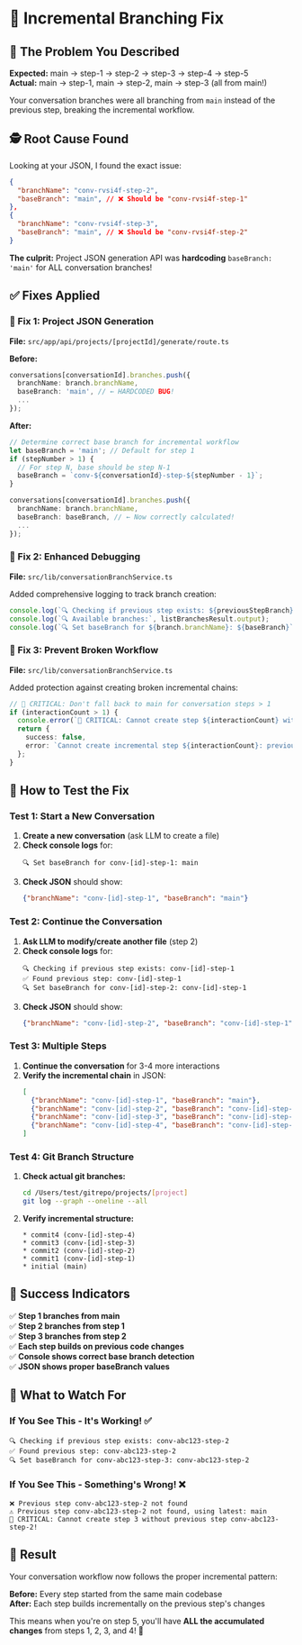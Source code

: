 # 🔧 Incremental Branching Fix

## 🎯 The Problem You Described

**Expected:** main → step-1 → step-2 → step-3 → step-4 → step-5  
**Actual:** main → step-1, main → step-2, main → step-3 (all from main!)

Your conversation branches were all branching from `main` instead of the previous step, breaking the incremental workflow.

## 🕵️ Root Cause Found

Looking at your JSON, I found the exact issue:

```json
{
  "branchName": "conv-rvsi4f-step-2", 
  "baseBranch": "main", // ❌ Should be "conv-rvsi4f-step-1"
},
{
  "branchName": "conv-rvsi4f-step-3",
  "baseBranch": "main", // ❌ Should be "conv-rvsi4f-step-2"  
}
```

**The culprit:** Project JSON generation API was **hardcoding** `baseBranch: 'main'` for ALL conversation branches!

## ✅ Fixes Applied

### 🔧 Fix 1: Project JSON Generation
**File:** `src/app/api/projects/[projectId]/generate/route.ts`

**Before:**
```typescript
conversations[conversationId].branches.push({
  branchName: branch.branchName,
  baseBranch: 'main', // ← HARDCODED BUG!
  ...
});
```

**After:**
```typescript
// Determine correct base branch for incremental workflow
let baseBranch = 'main'; // Default for step 1
if (stepNumber > 1) {
  // For step N, base should be step N-1
  baseBranch = `conv-${conversationId}-step-${stepNumber - 1}`;
}

conversations[conversationId].branches.push({
  branchName: branch.branchName,
  baseBranch: baseBranch, // ← Now correctly calculated!
  ...
});
```

### 🔧 Fix 2: Enhanced Debugging
**File:** `src/lib/conversationBranchService.ts`

Added comprehensive logging to track branch creation:
```typescript
console.log(`🔍 Checking if previous step exists: ${previousStepBranch}`);
console.log(`🔍 Available branches:`, listBranchesResult.output);
console.log(`🔍 Set baseBranch for ${branch.branchName}: ${baseBranch}`);
```

### 🔧 Fix 3: Prevent Broken Workflow
**File:** `src/lib/conversationBranchService.ts`

Added protection against creating broken incremental chains:
```typescript
// 🚨 CRITICAL: Don't fall back to main for conversation steps > 1
if (interactionCount > 1) {
  console.error(`🚨 CRITICAL: Cannot create step ${interactionCount} without previous step ${baseBranch}!`);
  return {
    success: false,
    error: `Cannot create incremental step ${interactionCount}: previous step ${baseBranch} not found.`
  };
}
```

## 🧪 How to Test the Fix

### Test 1: Start a New Conversation
1. **Create a new conversation** (ask LLM to create a file)
2. **Check console logs** for:
   ```
   🔍 Set baseBranch for conv-[id]-step-1: main
   ```
3. **Check JSON** should show:
   ```json
   {"branchName": "conv-[id]-step-1", "baseBranch": "main"}
   ```

### Test 2: Continue the Conversation  
1. **Ask LLM to modify/create another file** (step 2)
2. **Check console logs** for:
   ```
   🔍 Checking if previous step exists: conv-[id]-step-1
   ✅ Found previous step: conv-[id]-step-1
   🔍 Set baseBranch for conv-[id]-step-2: conv-[id]-step-1
   ```
3. **Check JSON** should show:
   ```json
   {"branchName": "conv-[id]-step-2", "baseBranch": "conv-[id]-step-1"}
   ```

### Test 3: Multiple Steps
1. **Continue the conversation** for 3-4 more interactions
2. **Verify the incremental chain** in JSON:
   ```json
   [
     {"branchName": "conv-[id]-step-1", "baseBranch": "main"},
     {"branchName": "conv-[id]-step-2", "baseBranch": "conv-[id]-step-1"}, 
     {"branchName": "conv-[id]-step-3", "baseBranch": "conv-[id]-step-2"},
     {"branchName": "conv-[id]-step-4", "baseBranch": "conv-[id]-step-3"}
   ]
   ```

### Test 4: Git Branch Structure
1. **Check actual git branches:**
   ```bash
   cd /Users/test/gitrepo/projects/[project]
   git log --graph --oneline --all
   ```
2. **Verify incremental structure:**
   ```
   * commit4 (conv-[id]-step-4) 
   * commit3 (conv-[id]-step-3)
   * commit2 (conv-[id]-step-2) 
   * commit1 (conv-[id]-step-1)
   * initial (main)
   ```

## 🎯 Success Indicators

✅ **Step 1 branches from main**  
✅ **Step 2 branches from step 1**  
✅ **Step 3 branches from step 2**  
✅ **Each step builds on previous code changes**  
✅ **Console shows correct base branch detection**  
✅ **JSON shows proper baseBranch values**  

## 🚨 What to Watch For

### If You See This - It's Working! ✅
```
🔍 Checking if previous step exists: conv-abc123-step-2
✅ Found previous step: conv-abc123-step-2  
🔍 Set baseBranch for conv-abc123-step-3: conv-abc123-step-2
```

### If You See This - Something's Wrong! ❌
```
❌ Previous step conv-abc123-step-2 not found
⚠️ Previous step conv-abc123-step-2 not found, using latest: main
🚨 CRITICAL: Cannot create step 3 without previous step conv-abc123-step-2!
```

## 🎉 Result

Your conversation workflow now follows the proper incremental pattern:

**Before:** Every step started from the same main codebase  
**After:** Each step builds incrementally on the previous step's changes  

This means when you're on step 5, you'll have **ALL the accumulated changes** from steps 1, 2, 3, and 4! 🚀 